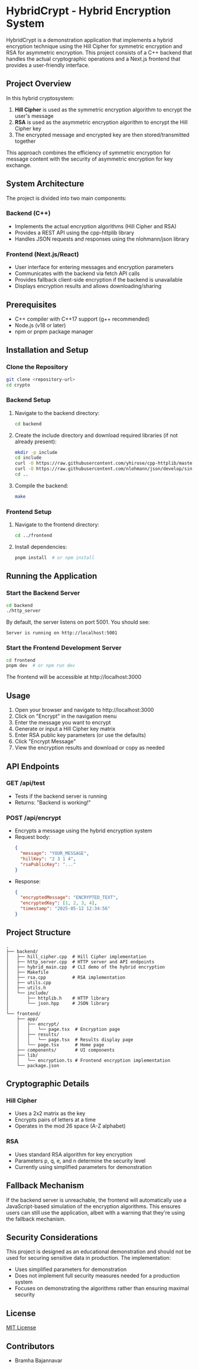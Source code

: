 # HybridCrypt - Hybrid Encryption System

HybridCrypt is a demonstration application that implements a hybrid encryption technique using the Hill Cipher for symmetric encryption and RSA for asymmetric encryption. This project consists of a C++ backend that handles the actual cryptographic operations and a Next.js frontend that provides a user-friendly interface.

## Project Overview

In this hybrid cryptosystem:

1. **Hill Cipher** is used as the symmetric encryption algorithm to encrypt the user's message
2. **RSA** is used as the asymmetric encryption algorithm to encrypt the Hill Cipher key
3. The encrypted message and encrypted key are then stored/transmitted together

This approach combines the efficiency of symmetric encryption for message content with the security of asymmetric encryption for key exchange.

## System Architecture

The project is divided into two main components:

### Backend (C++)

- Implements the actual encryption algorithms (Hill Cipher and RSA)
- Provides a REST API using the cpp-httplib library
- Handles JSON requests and responses using the nlohmann/json library

### Frontend (Next.js/React)

- User interface for entering messages and encryption parameters
- Communicates with the backend via fetch API calls
- Provides fallback client-side encryption if the backend is unavailable
- Displays encryption results and allows downloading/sharing

## Prerequisites

- C++ compiler with C++17 support (g++ recommended)
- Node.js (v18 or later)
- npm or pnpm package manager

## Installation and Setup

### Clone the Repository

```bash
git clone <repository-url>
cd crypto
```

### Backend Setup

1. Navigate to the backend directory:
   ```bash
   cd backend
   ```

2. Create the include directory and download required libraries (if not already present):
   ```bash
   mkdir -p include
   cd include
   curl -O https://raw.githubusercontent.com/yhirose/cpp-httplib/master/httplib.h
   curl -O https://raw.githubusercontent.com/nlohmann/json/develop/single_include/nlohmann/json.hpp
   cd ..
   ```

3. Compile the backend:
   ```bash
   make
   ```

### Frontend Setup

1. Navigate to the frontend directory:
   ```bash
   cd ../frontend
   ```

2. Install dependencies:
   ```bash
   pnpm install  # or npm install
   ```

## Running the Application

### Start the Backend Server

```bash
cd backend
./http_server
```

By default, the server listens on port 5001. You should see:
```
Server is running on http://localhost:5001
```

### Start the Frontend Development Server

```bash
cd frontend
pnpm dev  # or npm run dev
```

The frontend will be accessible at http://localhost:3000

## Usage

1. Open your browser and navigate to http://localhost:3000
2. Click on "Encrypt" in the navigation menu
3. Enter the message you want to encrypt
4. Generate or input a Hill Cipher key matrix
5. Enter RSA public key parameters (or use the defaults)
6. Click "Encrypt Message"
7. View the encryption results and download or copy as needed

## API Endpoints

### GET /api/test
- Tests if the backend server is running
- Returns: "Backend is working!"

### POST /api/encrypt
- Encrypts a message using the hybrid encryption system
- Request body:
  ```json
  {
    "message": "YOUR_MESSAGE",
    "hillKey": "2 3 1 4",
    "rsaPublicKey": "..."
  }
  ```
- Response:
  ```json
  {
    "encryptedMessage": "ENCRYPTED_TEXT",
    "encryptedKey": [1, 2, 3, 4],
    "timestamp": "2025-05-12 12:34:56"
  }
  ```

## Project Structure

```
.
├── backend/
│   ├── hill_cipher.cpp  # Hill Cipher implementation
│   ├── http_server.cpp  # HTTP server and API endpoints
│   ├── hybrid_main.cpp  # CLI demo of the hybrid encryption
│   ├── Makefile
│   ├── rsa.cpp          # RSA implementation
│   ├── utils.cpp
│   ├── utils.h
│   └── include/
│       ├── httplib.h    # HTTP library
│       └── json.hpp     # JSON library
│
└── frontend/
    ├── app/
    │   ├── encrypt/
    │   │   └── page.tsx  # Encryption page
    │   ├── results/
    │   │   └── page.tsx  # Results display page
    │   └── page.tsx      # Home page
    ├── components/       # UI components
    ├── lib/
    │   └── encryption.ts # Frontend encryption implementation
    └── package.json
```

## Cryptographic Details

### Hill Cipher

- Uses a 2x2 matrix as the key
- Encrypts pairs of letters at a time
- Operates in the mod 26 space (A-Z alphabet)

### RSA 

- Uses standard RSA algorithm for key encryption
- Parameters p, q, e, and n determine the security level
- Currently using simplified parameters for demonstration

## Fallback Mechanism

If the backend server is unreachable, the frontend will automatically use a JavaScript-based simulation of the encryption algorithms. This ensures users can still use the application, albeit with a warning that they're using the fallback mechanism.

## Security Considerations

This project is designed as an educational demonstration and should not be used for securing sensitive data in production. The implementation:

- Uses simplified parameters for demonstration
- Does not implement full security measures needed for a production system
- Focuses on demonstrating the algorithms rather than ensuring maximal security

## License

[MIT License](LICENSE)

## Contributors

- Bramha Bajannavar
